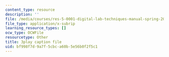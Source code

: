 ```yaml
---
content_type: resource
description: ''
file: /media/courses/res-5-0001-digital-lab-techniques-manual-spring-2007/bf998f7d9a7f5cbca60b5e56b0f2f5c1_HZFIdpThd-s.vtt
file_type: application/x-subrip
learning_resource_types: []
ocw_type: OCWFile
resourcetype: Other
title: 3play caption file
uid: bf998f7d-9a7f-5cbc-a60b-5e56b0f2f5c1
---
```

